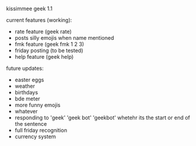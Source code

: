 kissimmee geek 1.1

current features (working):
- rate feature (geek rate)
- posts silly emojis when name mentioned
- fmk feature (geek fmk 1 2 3)
- friday posting (to be tested)
- help feature (geek help)

future updates:
- easter eggs
- weather
- birthdays
- bde meter
- more funny emojis
- whatever
- responding to 'geek' 'geek bot' 'geekbot' whetehr its the start or end of the sentence
- full friday recognition
- currency system
  
